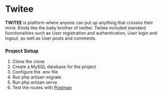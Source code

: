 <h1>Twitee</h1>

<p><b>TWITEE</b> is platform where anyone can put up anything that crosses their mind. Kinda like the baby brother of twitter. Twitee included standard functionalities such as User registration and authentication, User login and logout,  as well as User posts and comments.</p>
<h3>Project Setup</h3>
<ol>
    <li>Clone the clone</li>
    <li>Create a MySQL database for the project</li>
    <li>Configure the .env file</li>
    <li>Run php artisan migrate</li>
    <li>Run php artisan serve</li>
    <li>Test the routes with  <a href="https://www.postman.com/red-space-223828/workspace/twitee/">Postman</a></li>
</ol>
